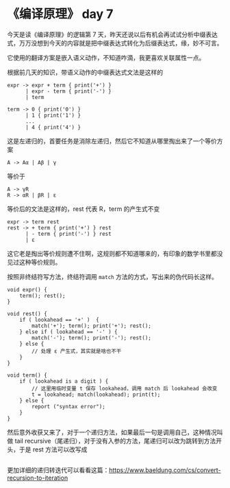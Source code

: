 # 《编译原理》  day 7

今天是读《编译原理》的逻辑第 7 天，昨天还说以后有机会再试试分析中缀表达式，万万没想到今天的内容就是把中缀表达式转化为后缀表达式，缘，妙不可言。

它使用的翻译方案是嵌入语义动作，不知道咋滴，我更喜欢关联属性一点。

根据前几天的知识，带语义动作的中缀表达式文法是这样的

```
expr -> expr + term { print('+') }
      | expr - term { print('-') }
      | term

term -> 0 { print('0') }
      | 1 { print('1') }
      ...
      | 4 { print('4') }
```

这是左递归的，首要任务是消除左递归，然后它不知道从哪里掏出来了一个等价方案

```
A -> Aα | Aβ | γ
```

等价于

```
A -> γR
R -> αR | βR | ε
```

等价后的文法是这样的，rest 代表 R，term 的产生式不变

```
expr -> term rest
rest -> + term { print('+') } rest
      | - term { print('-') } rest
      | ε
```

这它老是掏出等价规则遭不住啊，这规则都不知道哪来的，有印象的数学书里都没见过这种等价规则。

按照非终结符写方法，终结符调用 `match` 方法的方式，写出来的伪代码长这样。

```
void expr() {
    term(); rest();
}

void rest() {
    if ( lookahead == '+' )  {
        match('+'); term(); print('+'); rest();
    } else if ( lookahead == '-' ) {
        match('-'); term(); print('-'); rest();
    } else {
        // 处理 ε 产生式，其实就是啥也不干
    }
}

void term() {
    if ( lookahead is a digit ) {
        // 这里用临时变量 t 保存 lookahead，调用 match 后 lookahead 会改变
        t = lookahead; match(lookahead); print(t);
    } else {
        report ("syntax error"); 
    }
}
```

然后意外收获又来了，对于一个递归方法，如果最后一句是调用自己，这种情况叫做 tail recursive（尾递归），对于没有入参的方法，尾递归可以改为跳转到方法开头，于是 rest 方法可以改写成 

```

```


更加详细的递归转迭代可以看看这篇：https://www.baeldung.com/cs/convert-recursion-to-iteration

